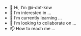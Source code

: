 - 👋 Hi, I’m @i-dnt-knw
- 👀 I’m interested in ...
- 🌱 I’m currently learning ...
- 💞️ I’m looking to collaborate on ...
- 📫 How to reach me ...

<!---
i-dnt-knw/i-dnt-knw is a ✨ special ✨ repository because its `README.md` (this file) appears on your GitHub profile.
You can click the Preview link to take a look at your changes.
--->
